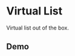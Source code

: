 # Virtual List

Virtual list out of the box.

## Demo

<ms-large-volume-data></ms-large-volume-data>

<code-tabs>
  <code-pane title="app/app.component.ts" path="attribute-directives/src/app/app.component.ts"></code-pane>
  <code-pane title="app/app.component.html" path="attribute-directives/src/app/app.component.html"></code-pane>
</code-tabs>
